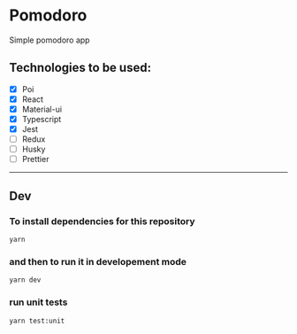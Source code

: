 # Pomodoro

Simple pomodoro app

## Technologies to be used:
- [x] Poi
- [x] React
- [x] Material-ui
- [x] Typescript
- [x] Jest
- [ ] Redux
- [ ] Husky
- [ ] Prettier 

---

## Dev
### To install dependencies for this repository
```
yarn
```
### and then to run it in developement mode
```
yarn dev
```

### run unit tests
```
yarn test:unit
```
